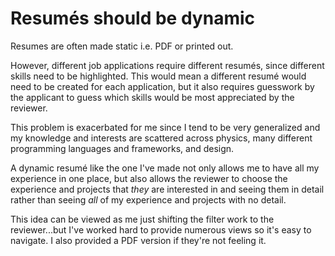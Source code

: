# Resumés should be dynamic

Resumes are often made static i.e. PDF or printed out. 

However, different job applications require different resumés, since different skills need to be highlighted. This would mean a different resumé would need to be created for each application, but it also requires guesswork by the applicant to guess which skills would be most appreciated by the reviewer.

This problem is exacerbated for me since I tend to be very generalized and my knowledge and interests are scattered across physics, many different programming languages and frameworks, and design. 

A dynamic resumé like the one I've made not only allows me to have all my experience in one place, but also allows the reviewer to choose the experience and projects that *they* are interested in and seeing them in detail rather than seeing *all* of my experience and projects with no detail.

This idea can be viewed as me just shifting the filter work to the reviewer...but I've worked hard to provide numerous views so it's easy to navigate. I also provided a PDF version if they're not feeling it.